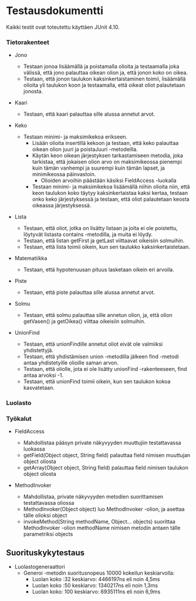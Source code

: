 # Testausdokumentti

Kaikki testit ovat toteutettu käyttäen JUnit 4.10.

### Tietorakenteet

* Jono
  * Testaan jonoa lisäämällä ja poistamalla olioita ja testaamalla joka välissä, että jono palauttaa oikean olion ja, että jonon koko on oikea.
  * Testaan, että jonon taulukon kaksinkertaistaminen toimii, lisäämällä olioita yli taulukon koon ja testaamalla, että oikeat oliot palautetaan jonosta.

* Kaari
  * Testaan, että kaari palauttaa sille alussa annetut arvot.

* Keko
  * Testaan minimi- ja maksimikekoa erikseen.
    * Lisään olioita insertillä kekoon ja testaan, että keko palauttaa oikean olion juuri ja poistaJuuri -metodeilla.
    * Käytän keon oikean järjestyksen tarkastamiseen metodia, joka tarkistaa, että jokaisen olion arvo on maksimikeossa pienempi kuin tämän vanhempi ja suurempi kuin tämän lapset, ja minimikeossa päinvastoin.
      * Olioiden arvoihin päästään käsiksi FieldAccess -luokalla
    * Testaan minimi- ja maksimikekoa lisäämällä niihin olioita niin, että keon taulukon koko täytyy kaksinkertaistaa kaksi kertaa, testaan onko keko järjestyksessä ja testaan, että oliot palautetaan keosta oikeassa järjestyksessä.

* Lista
  * Testaan, että oliot, jotka on lisätty listaan ja joita ei ole poistettu, löytyvät listasta contains -metodilla, ja muita ei löydy.
  * Testaan, että listan getFirst ja getLast viittaavat oikeisiin solmuihin.
  * Testaan, että lista toimii oikein, kun sen taulukko kaksinkertaistetaan.

* Matematiikka
  * Testaan, että hypotenuusan pituus lasketaan oikein eri arvoila.

* Piste
  * Testaan, että piste palauttaa sille alussa annetut arvot.

* Solmu
  * Testaan, että solmu palauttaa sille annetun olion, ja, että olion getVasen() ja getOikea() viittaa oikeisiin solmuihin.
 
* UnionFind
  * Testaan, että unionFindille annetut oliot eivät ole valmiiksi yhdistettyjä.
  * Testaan, että yhdistämisen union -metodilla jälkeen find -metodi antaa yhdistetyille olioille saman arvon.
  * Testaan, että oliolle, jota ei ole lisätty unionFind -rakenteeseen, find antaa arvoksi -1.
  * Testaan, että unionFind toimii oikein, kun sen taulukon kokoa kasvatetaan.

### Luolasto

### Työkalut

* FieldAccess
  * Mahdollistaa pääsyn private näkyvyyden muuttujiin testattavassa luokassa
  * getField(Object object, String field) palauttaa field nimisen muuttujan object oliosta
  * getArray(Object object, String field) palauttaa field nimisen taulukon object oliosta
  
* MethodInvoker
  * Mahdollistaa, private näkyvyyden metodien suorittamisen testattavassa oliossa
  * MethodInvoker(Object object) luo MethodInvoker -olion, ja asettaa tälle olioksi object
  * invokeMethod(String methodName, Object... objects) suorittaa MethodInvoker -olion methodName nimisen metodin antaen tälle parametriksi objects

## Suorituskykytestaus

* Luolastogeneraattori
  * Generoi -metodin suoritusnopeus 10000 kokeilun keskiarvolla:
    * Luolan koko :32 keskiarvo: 4466197ns eli noin 4,5ms
    * Luolan koko :50 keskiarvo: 1340217ns eli noin 1,3ms
    * Luolan koko: 100 keskiarvo: 6935111ns eli noin 6,9ms
